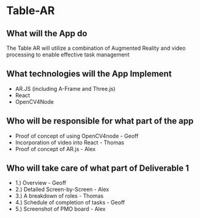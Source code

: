 # Table-AR

## What will the App do
The Table AR will utilize a combination of Augmented Reality and video processing to enable effective task management

## What technologies will the App Implement
* AR.JS (including A-Frame and Three.js)
* React
* OpenCV4Node

## Who will be responsible for what part of the app
* Proof of concept of using OpenCV4node - Geoff
* Incorporation of video into React - Thomas
* Proof of concept of AR.js - Alex

## Who will take care of what part of Deliverable 1
* 1.) Overview - Geoff
* 2.) Detailed Screen-by-Screen - Alex
* 3.) A breakdown of roles - Thomas 
* 4.) Schedule of completion of tasks - Geoff
* 5.) Screenshot of PMO board - Alex
